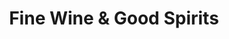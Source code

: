 ---
title: "Fine Wine & Good Spirits"
url: /bethel-park/fine-wine-and-good-spirits-oxford-drive/
shop: alcohol
---